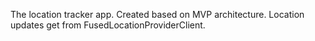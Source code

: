 The location tracker app.
Created based on MVP architecture.
Location updates get from FusedLocationProviderClient.

